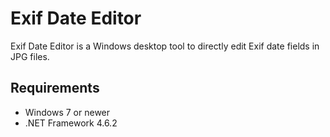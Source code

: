 ﻿# Exif Date Editor

Exif Date Editor is a Windows desktop tool to directly edit Exif date fields in JPG files.

## Requirements

 * Windows 7 or newer
 * .NET Framework 4.6.2
